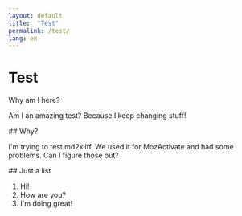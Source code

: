 ```yaml
---
layout: default
title:  "Test"
permalink: /test/
lang: en
---
```


# Test

Why am I here?

Am I an amazing test? Because I keep changing stuff!

## Why?

I'm trying to test md2xliff. We used it for MozActivate and had some problems. Can I figure those out?

## Just a list

1. Hi!
2. How are you?
3. I'm doing great!
